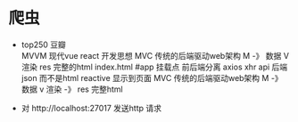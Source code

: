 # 爬虫

- top250    豆瓣    
    MVVM    现代vue react 开发思想
    MVC 传统的后端驱动web架构
        M -》 数据 V 渲染   res 完整的html
        index.html #app 挂载点
        前后端分离 axios xhr 
        api 后端  json 而不是html
        reactive 显示到页面
        MVC 传统的后端驱动web架构
            M -》 数据 v 渲染 -》 res 完整html

- 对 http://localhost:27017 发送http 请求


